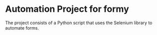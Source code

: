 <h1>Automation Project for formy</h1>

The project consists of a Python script that uses the Selenium library to automate forms.
